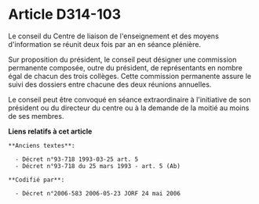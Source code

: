 # Article D314-103

Le conseil du Centre de liaison de l'enseignement et des moyens d'information se réunit deux fois par an en séance plénière.

Sur proposition du président, le conseil peut désigner une commission permanente composée, outre du président, de
représentants en nombre égal de chacun des trois collèges. Cette commission permanente assure le suivi des dossiers entre
chacune des deux réunions annuelles.

Le conseil peut être convoqué en séance extraordinaire à l'initiative de son président ou du directeur du centre ou à la
demande de la moitié au moins de ses membres.

**Liens relatifs à cet article**

	**Anciens textes**:

	  - Décret n°93-718 1993-03-25 art. 5
	  - Décret n°93-718 du 25 mars 1993 - art. 5 (Ab)

	**Codifié par**:

	  - Décret n°2006-583 2006-05-23 JORF 24 mai 2006
